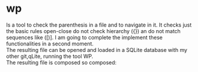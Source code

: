 # wp

Is a tool to check the parenthesis in a file and to navigate in it. It checks just the basic rules open-close do not check hierarchy ({}) an do not match sequences like ([)]. I am going to complete the implement these functionalities in a second moment. <br>
The resulting file can be opened and loaded in a SQLite database with my other git,qLite, running the tool WP.<br>
The resulting file is composed so composed:<br>

<title>##<autohr>##<p1><integer1>...<pn><integern>\n
where pn is a signle characther rappresenting the parenthesis, and integer is number composed as follow row*10000+col;


